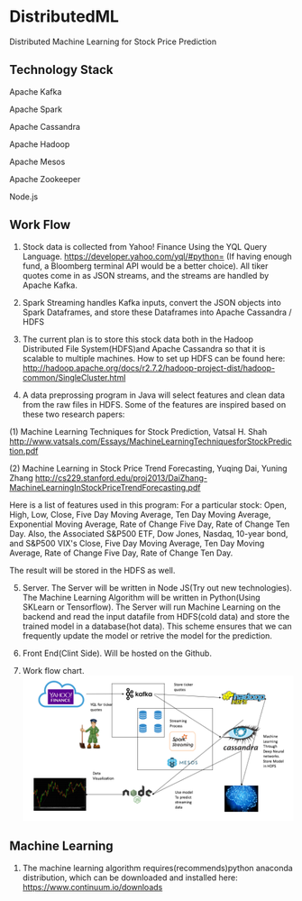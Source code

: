 # DistributedML
Distributed Machine Learning for Stock Price Prediction

## Technology Stack
Apache Kafka

Apache Spark

Apache Cassandra

Apache Hadoop

Apache Mesos

Apache Zookeeper

Node.js

## Work Flow
1. Stock data is collected from Yahoo! Finance Using the YQL Query Language. https://developer.yahoo.com/yql/#python= (If having enough fund, a Bloomberg terminal API would be a better choice). All tiker quotes come in as JSON streams, and the streams are handled by Apache Kafka.

2. Spark Streaming handles Kafka inputs, convert the JSON objects into Spark Dataframes, and store these Dataframes into Apache Cassandra / HDFS

3. The current plan is to store this stock data both in the Hadoop Distributed File System(HDFS)and Apache Cassandra so that it is scalable to multiple machines. How to set up HDFS can be found here: http://hadoop.apache.org/docs/r2.7.2/hadoop-project-dist/hadoop-common/SingleCluster.html

4. A data preprossing program in Java will select features and clean data from the raw files in HDFS. Some of the features are inspired based on these two research papers:
  
  (1) Machine Learning Techniques for Stock Prediction, Vatsal H. Shah
  http://www.vatsals.com/Essays/MachineLearningTechniquesforStockPrediction.pdf
  
  (2) Machine Learning in Stock Price Trend Forecasting, Yuqing Dai, Yuning Zhang
  http://cs229.stanford.edu/proj2013/DaiZhang-MachineLearningInStockPriceTrendForecasting.pdf
  
  Here is a list of features used in this program:
  For a particular stock: Open, High, Low, Close, Five Day Moving Average, Ten Day Moving Average, Exponential Moving Average, Rate of Change Five Day, Rate of Change Ten Day. Also, the Associated S&P500 ETF, Dow Jones, Nasdaq, 10-year bond, and S&P500 VIX's Close, Five Day Moving Average, Ten Day Moving Average, Rate of Change Five Day, Rate of Change Ten Day.
  
  The result will be stored in the HDFS as well.

5. Server. The Server will be written in Node JS(Try out new technologies). The Machine Learning Algorithm will be written in Python(Using SKLearn or Tensorflow). The Server will run Machine Learning on the backend and read the input datafile from HDFS(cold data) and store the trained model in a database(hot data). This scheme ensures that we can frequently update the model or retrive the model for the prediction.

6. Front End(Clint Side). Will be hosted on the Github. 

7. Work flow chart.
![Alt text](https://github.com/JinZhaoHong/DistributedML/blob/master/img/workflow.png?raw=true "Optional Title")

## Machine Learning
1. The machine learning algorithm requires(recommends)python anaconda distribution, which can be downloaded and installed here: https://www.continuum.io/downloads


